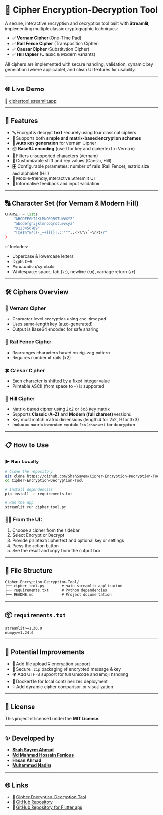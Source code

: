 # 🔐 Cipher Encryption-Decryption Tool

A secure, interactive encryption and decryption tool built with **Streamlit**, implementing multiple classic cryptographic techniques:

* ✅ **Vernam Cipher** (One-Time Pad)
* ✅ **Rail Fence Cipher** (Transposition Cipher)
* ✅ **Caesar Cipher** (Substitution Cipher)
* ✅ **Hill Cipher** (Classic & Modern variants)

All ciphers are implemented with secure handling, validation, dynamic key generation (where applicable), and clean UI features for usability.

---

## 🌐 Live Demo

🔗 [ciphertool.streamlit.app](https://ciphertool.streamlit.app/)

---

## 🚀 Features

* 🔤 Encrypt & decrypt **text** securely using four classical ciphers
* 🧠 Supports both **simple and matrix-based encryption schemes**
* 🔑 **Auto key generation** for Vernam Cipher
* 📦 **Base64 encoding** (used for key and ciphertext in Vernam)
* 🧼 Filters unsupported characters (Vernam)
* 🧮 Customizable shift and key values (Caesar, Hill)
* 🎛️ Configurable parameters: number of rails (Rail Fence), matrix size and alphabet (Hill)
* 📲 Mobile-friendly, interactive Streamlit UI
* 🧾 Informative feedback and input validation

---

## 🔠 Character Set (for Vernam & Modern Hill)

```python
CHARSET = list(
    "ABCDEFGHIJKLMNOPQRSTUVWXYZ"
    "abcdefghijklmnopqrstuvwxyz"
    "0123456789"
    "!@#$%^&*()-_=+[]{}|;:'\"",.<>?/\\`~\n\t\r"
)
```

✅ Includes:

* Uppercase & lowercase letters
* Digits 0–9
* Punctuation/symbols
* Whitespace: space, tab (`\t`), newline (`\n`), carriage return (`\r`)

---

## 🛠️ Ciphers Overview

### 🔐 Vernam Cipher

* Character-level encryption using one-time pad
* Uses same-length key (auto-generated)
* Output is Base64 encoded for safe sharing

### 🚉 Rail Fence Cipher

* Rearranges characters based on zig-zag pattern
* Requires number of rails (≥2)

### 🍀 Caesar Cipher

* Each character is shifted by a fixed integer value
* Printable ASCII (from space to `~`) is supported

### 🔺 Hill Cipher

* Matrix-based cipher using 2x2 or 3x3 key matrix
* Supports **Classic (A–Z)** and **Modern (full charset)** versions
* Key must match matrix dimensions (length 4 for 2x2, 9 for 3x3)
* Includes matrix inversion modulo `len(charset)` for decryption

---

## 📋 How to Use

### ▶️ Run Locally

```bash
# Clone the repository
git clone https://github.com/ShahSayem/Cipher-Encryption-Decryption-Tool.git
cd Cipher-Encryption-Decryption-Tool

# Install dependencies
pip install -r requirements.txt

# Run the app
streamlit run cipher_tool.py
```

### 🧑‍💻 From the UI:

1. Choose a cipher from the sidebar
2. Select Encrypt or Decrypt
3. Provide plaintext/ciphertext and optional key or settings
4. Press the action button
5. See the result and copy from the output box

---

## 📁 File Structure

```
Cipher-Encryption-Decryption-Tool/
├── cipher_tool.py        # Main Streamlit application
├── requirements.txt      # Python dependencies
├── README.md             # Project documentation
```

---

## 📦 `requirements.txt`

```
streamlit>=1.30.0
numpy>=1.24.0
```

---

## 📌 Potential Improvements

* 📂 Add file upload & encryption support
* 🔐 Secure `.zip` packaging of encrypted message & key
* 🌍 Add UTF-8 support for full Unicode and emoji handling
* 🚀 Dockerfile for local containerized deployment
* 💡 Add dynamic cipher comparison or visualization

---

## 📜 License

This project is licensed under the **MIT License**.

---

## ✨ Developed by

* **[Shah Sayem Ahmad](https://shahsayem.netlify.app/)**
* **[Md Mahmud Hossain Ferdous](https://www.linkedin.com/in/ferdousmh/)**
* **[Hasan Ahmad](https://www.linkedin.com/in/hasan-ahmad-502391204/)**
* **[Muhammad Nadim](https://www.linkedin.com/in/muhammad-nadim-183b2921a/)**

---

## 🌐 Links

* 🔗 [Cipher Encryption-Decryption Tool](https://ciphertool.streamlit.app/)
* 🔗 [GitHub Repository](https://github.com/ShahSayem/Cipher-Encryption-Decryption-Tool)
* 🔗 [GitHub Repository for Flutter app](https://github.com/MHFerdous/Crypto-Project)

